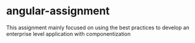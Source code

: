 # angular-assignment
This assignment mainly focused on using the best practices to develop an enterprise level application with componentization 
